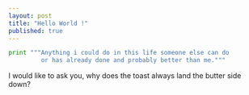```yaml
---
layout: post
title: "Hello World !"
published: true
---
```

```python
print """Anything i could do in this life someone else can do 
         or has already done and probably better than me."""
```
[img]: "http://beyondhelloworld.in/images/2.jpg"

I would like to ask you, why does the toast always land the butter side down?
